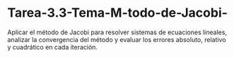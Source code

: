 # Tarea-3.3-Tema-M-todo-de-Jacobi-
Aplicar el método de Jacobi para resolver sistemas de ecuaciones lineales, analizar la convergencia del método y evaluar los errores absoluto, relativo y cuadrático en cada iteración.
